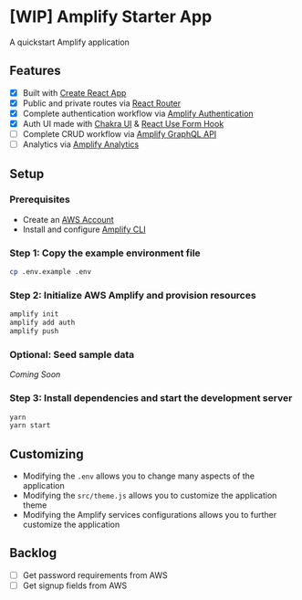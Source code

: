 # [WIP] Amplify Starter App

A quickstart Amplify application

## Features
 - [x] Built with [Create React App](https://github.com/facebook/create-react-app#create-react-app--)
 - [x] Public and private routes via [React Router](https://reactrouter.com/web/guides/quick-start)
 - [x] Complete authentication workflow via [Amplify Authentication](https://docs.amplify.aws/lib/auth/getting-started/q/platform/js)
 - [x] Auth UI made with [Chakra UI](https://chakra-ui.com/getting-started) & [React Use Form Hook](https://react-hook-form.com/api)
 - [ ] Complete CRUD workflow via [Amplify GraphQL API](https://docs.amplify.aws/lib/graphqlapi/getting-started/q/platform/js)
 - [ ] Analytics via [Amplify Analytics](https://docs.amplify.aws/lib/analytics/getting-started/q/platform/js)

## Setup

### Prerequisites
 - Create an [AWS Account](https://aws.amazon.com/)
 - Install and configure [Amplify CLI](https://docs.amplify.aws/cli/start/install)

### Step 1: Copy the example environment file
```sh
cp .env.example .env
```

### Step 2: Initialize AWS Amplify and provision resources
```sh
amplify init
amplify add auth
amplify push
```

### Optional: Seed sample data
_Coming Soon_

### Step 3: Install dependencies and start the development server
```sh
yarn
yarn start
```

## Customizing
- Modifying the `.env` allows you to change many aspects of the application
- Modifying the `src/theme.js` allows you to customize the application theme
- Modifying the Amplify services configurations allows you to further customize the application

## Backlog
- [ ] Get password requirements from AWS
- [ ] Get signup fields from AWS
